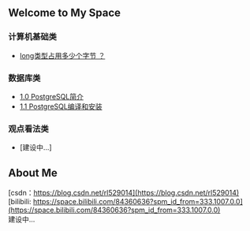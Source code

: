 ## Welcome to My Space

### 计算机基础类

* [long类型占用多少个字节 ？](_posts/2022-02-20-long数据类型的长度.md)

### 数据库类

* [1.0 PostgreSQL简介](_posts/2022-12-19-PostgreSQL介绍.md)
* [1.1 PostgreSQL编译和安装](_posts/2022-12-19-PostgreSQL编译和安装.md)

### 观点看法类  
* [建设中...]

## About Me  
[csdn：https://blog.csdn.net/rl529014](https://blog.csdn.net/rl529014)  
[bilibili: https://space.bilibili.com/84360636?spm_id_from=333.1007.0.0](https://space.bilibili.com/84360636?spm_id_from=333.1007.0.0)  
建设中...  